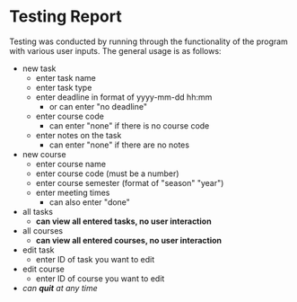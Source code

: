 # Testing Report
Testing was conducted by running through the functionality of the program with various user inputs. The general usage is as follows:
* new task
  * enter task name
  * enter task type
  * enter deadline in format of yyyy-mm-dd hh:mm
    * or can enter "no deadline"
  * enter course code
    * can enter "none" if there is no course code
  * enter notes on the task
    * can enter "none" if there are no notes
* new course
  * enter course name
  * enter course code (must be a number)
  * enter course semester (format of "season" "year")
  * enter meeting times
    * can also enter "done"
* all tasks
  * **can view all entered tasks, no user interaction**
* all courses
  * **can view all entered courses, no user interaction**
* edit task
  * enter ID of task you want to edit
* edit course
  * enter ID of course you want to edit
* *can **quit** at any time*